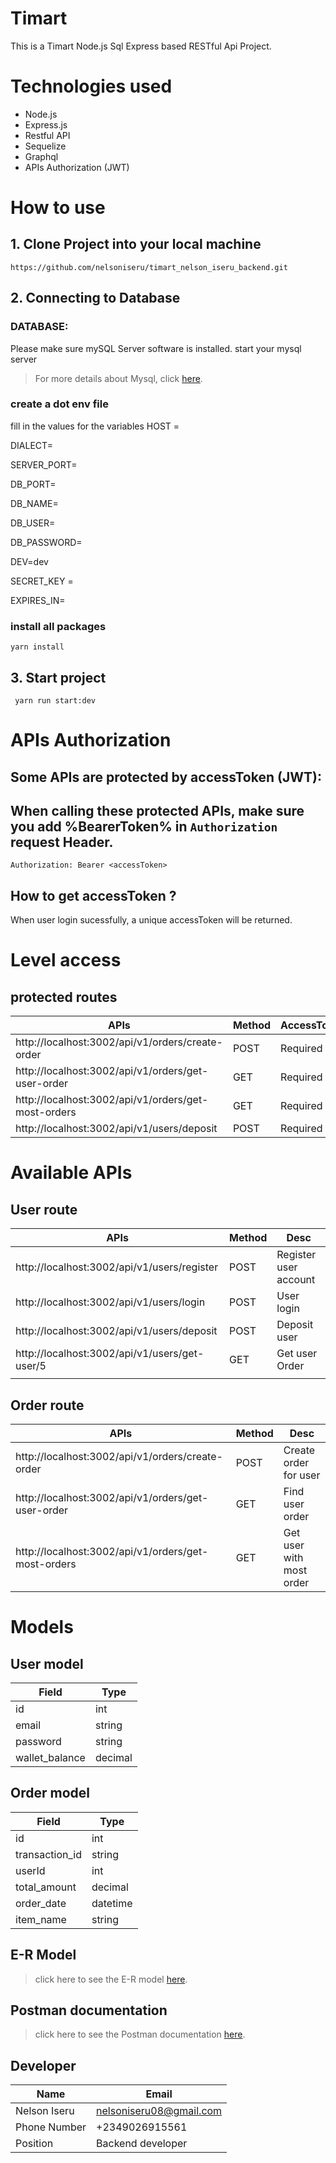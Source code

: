 # Timart

This is a Timart Node.js Sql Express based RESTful Api Project.

# Technologies used
-   Node.js
-   Express.js
-   Restful API
-   Sequelize
-   Graphql
-   APIs Authorization (JWT)


# How to use

## 1. Clone Project into your local machine

```
https://github.com/nelsoniseru/timart_nelson_iseru_backend.git
```



## 2. Connecting to Database

### DATABASE:

Please make sure mySQL Server software is installed.
start your mysql server

> For more details about Mysql, click [here](https://mysql.com).

### create a dot env file
fill in the values for the variables
HOST = 

DIALECT=

SERVER_PORT=

DB_PORT=

DB_NAME=

DB_USER=

DB_PASSWORD=

DEV=dev

SECRET_KEY = 

EXPIRES_IN= 


### install all packages
```
yarn install
```

## 3. Start project
```
 yarn run start:dev
```

# APIs Authorization

## Some APIs are protected by accessToken (JWT):

## When calling these protected APIs, make sure you add %BearerToken% in `Authorization` request Header.
```
Authorization: Bearer <accessToken>
```

## How to get accessToken ?

When user login sucessfully, a unique accessToken will be returned.

# Level access

## protected routes
 
| APIs                                                   | Method |   AccessToken|
| ------------------------------------------------------ | ------ | ------------ |
| http://localhost:3002/api/v1/orders/create-order       | POST   |  Required    |
|  http://localhost:3002/api/v1/orders/get-user-order    | GET    |  Required    |
|  http://localhost:3002/api/v1/orders/get-most-orders   |  GET   |  Required    |
|  http://localhost:3002/api/v1/users/deposit            |  POST  | Required     |



# Available APIs

## User route


| APIs                                          | Method |         Desc          |
|--------------------------------------------   |--------|---------------------- |
|http://localhost:3002/api/v1/users/register    |  POST  | Register user account |
| http://localhost:3002/api/v1/users/login      |  POST  | User login            |
| http://localhost:3002/api/v1/users/deposit    |  POST  | Deposit user          |
| http://localhost:3002/api/v1/users/get-user/5 |  GET   | Get user Order        |
           |
## Order route

| APIs                                                  | Method | Desc                    |
| ------------------------------------------------------| ------ |-------------------------|
| http://localhost:3002/api/v1/orders/create-order      | POST   | Create order for user   |      
| http://localhost:3002/api/v1/orders/get-user-order    | GET    |  Find user order       | 
| http://localhost:3002/api/v1/orders/get-most-orders   | GET    | Get user with most order|     

# Models
## User model
| Field           | Type   | 
|-----------------|--------|
| id              | int    |
| email           | string |
| password        | string | 
| wallet_balance  | decimal|  


## Order model

| Field           | Type     | 
|-----------------|----------|
| id              | int      |
| transaction_id  | string   |
| userId          | int      | 
| total_amount    | decimal  | 
| order_date      | datetime | 
| item_name       | string   | 

## E-R Model

> click here to see the E-R model [here](https://app.dbdesigner.net/designer/schema/564966).
## Postman documentation
> click here to see the Postman documentation [here](https://documenter.getpostman.com/view/13945163/2s9YRCVqou).

## Developer
| Name            | Email                    | 
|-----------------|--------------------------|
| Nelson Iseru    | nelsoniseru08@gmail.com  |
| Phone Number    | +2349026915561           |
| Position        | Backend developer        |



